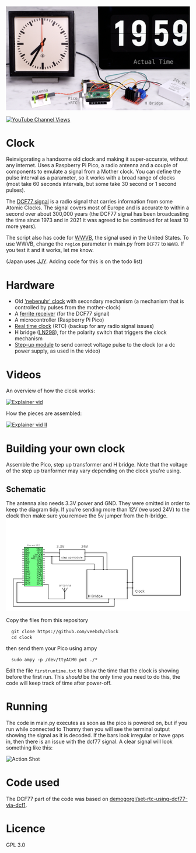 ![components](/images/DCF77github.jpg)

[![YouTube Channel Views](https://img.shields.io/youtube/channel/views/UCz5BOU9J9pB_O0B8-rDjCWQ?label=YouTube&style=social)](https://www.youtube.com/channel/UCz5BOU9J9pB_O0B8-rDjCWQ)

# Clock

Reinvigorating a handsome old clock and making it super-accurate, without any internet. Uses a Raspberry Pi Pico, a radio antenna and a couple of components to emulate a signal from a Mother clock. You can define the pulse interval as a parameter, so it works with a broad range of clocks (most take 60 seconds intervals, but some take 30 second or 1 second pulses).

The [DCF77 signal](https://en.wikipedia.org/wiki/DCF77) is a radio signal that carries information from some Atomic Clocks. The signal covers most of Europe and is accurate to within a second over about 300,000 years (the DCF77 signal has been broadcasting the time since 1973 and in 2021 it was agreed to be continued for at least 10 more years). 

The script also has code for [WWVB](https://en.wikipedia.org/wiki/WWVB), the signal used in the United States. To use WWVB, change the `region` parameter in main.py from `DCF77` to `WWVB`. If you test it and it works, let me know.

(Japan uses [JJY](https://en.wikipedia.org/wiki/JJY). Adding code for this is on the todo list)

# Hardware
- Old ['nebenuhr' clock](https://www.ebay.de/sch/i.html?_from=R40&_trksid=p2334524.m570.l1313&_nkw=nebenuhr&_sacat=0&LH_TitleDesc=0&_odkw=buerk+uhr&_osacat=0) with secondary mechanism (a mechanism that is controlled by pulses from the mother-clock)
- A [ferrite receiver](https://de.elv.com/dcf-empfangsmodul-dcf-2-091610) (for the DCF77 signal)
- A microcontroller (Raspberry Pi Pico)
- [Real time clock](https://eckstein-shop.de/WaveSharePrecisionRTCModuleforRaspberryPiPico2COnboardDS3231ChipEN) (RTC) (backup for any radio signal issues)
- H bridge ([LN298](https://www.reichelt.com/ch/de/entwicklerboards-motodriver2-l298n-debo-motodriver2-p202829.html?PROVID=2808)), for the polarity switch that triggers the clock mechanism
- [Step-up module](https://www.amazon.de/gp/product/B079H3YD8V) to send correct voltage pulse to the clock (or a dc power supply, as used in the video)

# Videos

An overview of how the clcok works:

[![Explainer vid](http://img.youtube.com/vi/ZhPZBuXZctg/0.jpg)](http://www.youtube.com/watch?v=ZhPZBuXZctg "Video Title")

How the pieces are assembled:

[![Explainer vid II](http://img.youtube.com/vi/vrSi5gCIbSA/0.jpg)](http://www.youtube.com/watch?v=vrSi5gCIbSA "Video Title")

# Building your own clock

Assemble the Pico, step up transformer and H bridge. Note that the voltage of the step up tranformer may vary depending on the clock you're using. 


## Schematic

The antenna also needs 3.3V power and GND. They were omitted in order to keep the diagram tidy. If you're sending more than 12V (we used 24V) to the clock then make sure you remove the 5v jumper from the h-bridge. 
![schematic](/images/circuit.png)

Copy the files from this repository

      git clone https://github.com/veebch/clock
      cd clock

then send them your Pico using ampy
   
      sudo ampy -p /dev/ttyACM0 put ./*

Edit the file `firstruntime.txt` to show the time that the clock is showing before the first run. This *should* be the only time you need to do this, the code will keep track of time after power-off.
# Running

The code in main.py executes as soon as the pico is powered on, but if you run while connected to Thonny then you will see the terminal output showing the signal as it is decoded. If the bars look irregular or have gaps in, then there is an issue with the dcf77 signal. A clear signal will look something like this:

![Action Shot](/images/clockscan.png)

# Code used

The DCF77 part of the code was based on [demogorgi/set-rtc-using-dcf77-via-dcf1](https://github.com/demogorgi/set-rtc-using-dcf77-via-dcf1).

# Licence 

GPL 3.0
